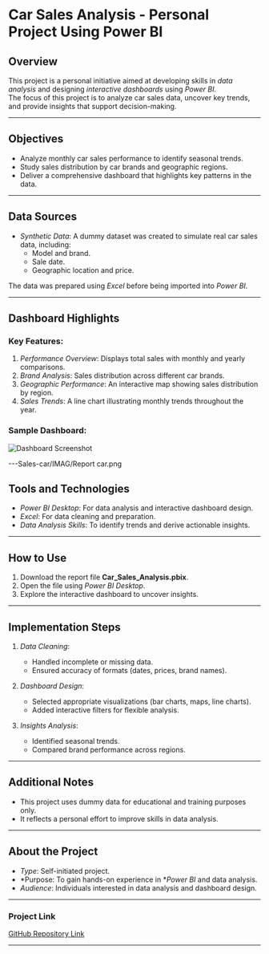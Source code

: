 # Car Sales Analysis - Personal Project Using Power BI

## Overview
This project is a personal initiative aimed at developing skills in *data analysis* and designing *interactive dashboards* using *Power BI*.  
The focus of this project is to analyze car sales data, uncover key trends, and provide insights that support decision-making.

---

## Objectives
- Analyze monthly car sales performance to identify seasonal trends.  
- Study sales distribution by car brands and geographic regions.  
- Deliver a comprehensive dashboard that highlights key patterns in the data.

---

## Data Sources
- *Synthetic Data*: A dummy dataset was created to simulate real car sales data, including:  
  - Model and brand.  
  - Sale date.  
  - Geographic location and price.  

The data was prepared using *Excel* before being imported into *Power BI*.

---

## Dashboard Highlights
### Key Features:
1. *Performance Overview*: Displays total sales with monthly and yearly comparisons.  
2. *Brand Analysis*: Sales distribution across different car brands.  
3. *Geographic Performance*: An interactive map showing sales distribution by region.  
4. *Sales Trends*: A line chart illustrating monthly trends throughout the year.

### Sample Dashboard:
![Dashboard Screenshot](path/to/Sales-car/IMAG/Reportcar.png)

---Sales-car/IMAG/Report car.png

## Tools and Technologies
- *Power BI Desktop*: For data analysis and interactive dashboard design.  
- *Excel*: For data cleaning and preparation.  
- *Data Analysis Skills*: To identify trends and derive actionable insights.

---

## How to Use
1. Download the report file **Car_Sales_Analysis.pbix**.  
2. Open the file using *Power BI Desktop*.  
3. Explore the interactive dashboard to uncover insights.

---

## Implementation Steps
1. *Data Cleaning*:  
   - Handled incomplete or missing data.  
   - Ensured accuracy of formats (dates, prices, brand names).  

2. *Dashboard Design*:  
   - Selected appropriate visualizations (bar charts, maps, line charts).  
   - Added interactive filters for flexible analysis.  

3. *Insights Analysis*:  
   - Identified seasonal trends.  
   - Compared brand performance across regions.

---

## Additional Notes
- This project uses dummy data for educational and training purposes only.  
- It reflects a personal effort to improve skills in data analysis.

---

## About the Project
- *Type*: Self-initiated project.  
- *Purpose: To gain hands-on experience in **Power BI* and data analysis.  
- *Audience*: Individuals interested in data analysis and dashboard design.

---

### Project Link
[GitHub Repository Link](https://github.com/hashemhussienalialrbee/Report-Car-sales)

---
